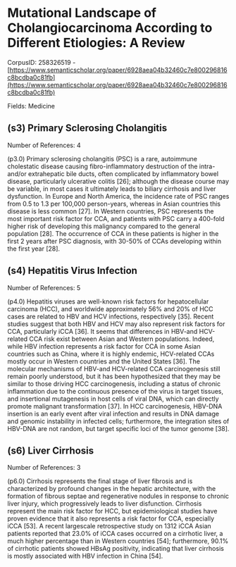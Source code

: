 # Mutational Landscape of Cholangiocarcinoma According to Different Etiologies: A Review

CorpusID: 258326519 - [https://www.semanticscholar.org/paper/6928aea04b32460c7e800296816c8bcdba0c81fb](https://www.semanticscholar.org/paper/6928aea04b32460c7e800296816c8bcdba0c81fb)

Fields: Medicine

## (s3) Primary Sclerosing Cholangitis
Number of References: 4

(p3.0) Primary sclerosing cholangitis (PSC) is a rare, autoimmune cholestatic disease causing fibro-inflammatory destruction of the intra-and/or extrahepatic bile ducts, often complicated by inflammatory bowel disease, particularly ulcerative colitis [26]; although the disease course may be variable, in most cases it ultimately leads to biliary cirrhosis and liver dysfunction. In Europe and North America, the incidence rate of PSC ranges from 0.5 to 1.3 per 100,000 person-years, whereas in Asian countries this disease is less common [27]. In Western countries, PSC represents the most important risk factor for CCA, and patients with PSC carry a 400-fold higher risk of developing this malignancy compared to the general population [28]. The occurrence of CCA in these patients is higher in the first 2 years after PSC diagnosis, with 30-50% of CCAs developing within the first year [28].
## (s4) Hepatitis Virus Infection
Number of References: 5

(p4.0) Hepatitis viruses are well-known risk factors for hepatocellular carcinoma (HCC), and worldwide approximately 56% and 20% of HCC cases are related to HBV and HCV infections, respectively [35]. Recent studies suggest that both HBV and HCV may also represent risk factors for CCA, particularly iCCA [36]. It seems that differences in HBV-and HCV-related CCA risk exist between Asian and Western populations. Indeed, while HBV infection represents a risk factor for CCA in some Asian countries such as China, where it is highly endemic, HCV-related CCAs mostly occur in Western countries and the United States [36]. The molecular mechanisms of HBV-and HCV-related CCA carcinogenesis still remain poorly understood, but it has been hypothesized that they may be similar to those driving HCC carcinogenesis, including a status of chronic inflammation due to the continuous presence of the virus in target tissues, and insertional mutagenesis in host cells of viral DNA, which can directly promote malignant transformation [37]. In HCC carcinogenesis, HBV-DNA insertion is an early event after viral infection and results in DNA damage and genomic instability in infected cells; furthermore, the integration sites of HBV-DNA are not random, but target specific loci of the tumor genome [38].
## (s6) Liver Cirrhosis
Number of References: 3

(p6.0) Cirrhosis represents the final stage of liver fibrosis and is characterized by profound changes in the hepatic architecture, with the formation of fibrous septae and regenerative nodules in response to chronic liver injury, which progressively leads to liver disfunction. Cirrhosis represent the main risk factor for HCC, but epidemiological studies have proven evidence that it also represents a risk factor for CCA, especially iCCA [53]. A recent largescale retrospective study on 1312 iCCA Asian patients reported that 23.0% of iCCA cases occurred on a cirrhotic liver, a much higher percentage than in Western countries [54]; furthermore, 90.1% of cirrhotic patients showed HBsAg positivity, indicating that liver cirrhosis is mostly associated with HBV infection in China [54].
